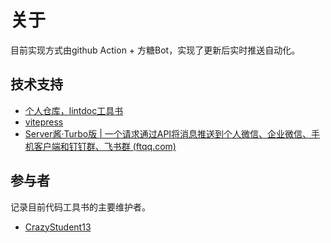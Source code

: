 # 关于

目前实现方式由github Action + 方糖Bot，实现了更新后实时推送自动化。



## 技术支持

- [个人仓库，lintdoc工具书](https://github.com/CrazyStudent13/lintdoc)
- [vitepress](https://vitepress.dev/zh/)
- [Server酱·Turbo版 | 一个请求通过API将消息推送到个人微信、企业微信、手机客户端和钉钉群、飞书群 (ftqq.com)](https://sct.ftqq.com/)



## 参与者

记录目前代码工具书的主要维护者。

- [CrazyStudent13](https://github.com/CrazyStudent13)


